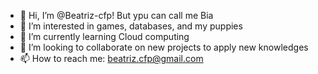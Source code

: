 - 👋 Hi, I’m @Beatriz-cfp! But ypu can call me Bia
- 👀 I’m interested in games, databases, and my puppies
- 🌱 I’m currently learning Cloud computing
- 💞️ I’m looking to collaborate on new projects to apply new knowledges
- 📫 How to reach me: beatriz.cfp@gmail.com

<!---
Beatriz-cfp/Beatriz-cfp is a ✨ special ✨ repository because its `README.md` (this file) appears on your GitHub profile.
You can click the Preview link to take a look at your changes.
--->
